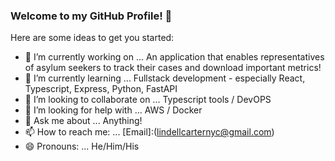 ### Welcome to my GitHub Profile! 👋

<!--
**lindellcarternyc/lindellcarternyc** is a ✨ _special_ ✨ repository because its `README.md` (this file) appears on your GitHub profile.
-->
Here are some ideas to get you started:

- 🔭 I’m currently working on ... An application that enables representatives of asylum seekers to track their cases and download important metrics!
- 🌱 I’m currently learning ... Fullstack development - especially React, Typescript, Express, Python, FastAPI
- 👯 I’m looking to collaborate on ... Typescript tools / DevOPS
- 🤔 I’m looking for help with ... AWS / Docker
- 💬 Ask me about ... Anything!
- 📫 How to reach me: ... [Email]:(lindellcarternyc@gmail.com)
- 😄 Pronouns: ... He/Him/His
